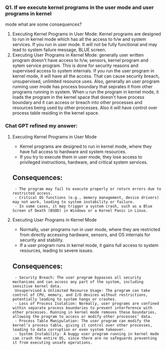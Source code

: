### Q1. If we execute kernel programs in the user mode and user programs in kernel 
mode what are some consequences? 

1. Executing Kernel Programs in User Mode: Kernel programs are designed to run in kernel mode which has all the access to h/w and system services. If you run in user mode. It will not be fully functional and may lead to system failure message, BLUE screen.
2. Executing User Programs in Kernel Mode: generally user written program doesn't have access to h/w, sensors, kernel program and sytem service program. This is done for security reasons and supervised access to system internals. If you run the user program in kernel mode, it will have all the access. That can cause security breach, unsupervised, unlimited resource uses. Also, generally an user program running user mode has process boundary that seprates it from other programs running in system. When u run the program in kernel mode, it loads the program in the kernel space that doesn't have process boundary and it can access or breach into other processes and resources being used by other processes. Also it will have control over process table residing in the kernel space.

### Chat GPT refined my answer: 
1. Executing Kernel Programs in User Mode

    - Kernel programs are designed to run in kernel mode, where they have full access to hardware and system resources.
    - If you try to execute them in user mode, they lose access to privileged instructions, hardware, and critical system services.
    ## Consequences:
        - The program may fail to execute properly or return errors due to restricted access.
        - Critical OS functions (e.g., memory management, device drivers) may not work, leading to system instability or failure.
        - In some cases, it may trigger a system crash, such as a Blue Screen of Death (BSOD) in Windows or a Kernel Panic in Linux.

2. Executing User Programs in Kernel Mode

    - Normally, user programs run in user mode, where they are restricted from directly accessing hardware, sensors, and OS internals for security and stability.
    - If a user program runs in kernel mode, it gains full access to system resources, leading to severe issues.
    ## Consequences:
        - Security Breach: The user program bypasses all security mechanisms and can access any part of the system, including sensitive kernel data.
        Unsupervised & Unlimited Resource Usage: The program can take control of CPU, memory, and I/O devices without restrictions, potentially leading to system hangs or crashes.
        - Loss of Process Isolation: Normally, user programs are confined within separate process boundaries to prevent interference with other processes. Running in kernel mode removes these boundaries, allowing the program to access or modify other processes’ data.
        - Process Table Manipulation: The user program can modify the kernel’s process table, giving it control over other processes, leading to data corruption or even system takeover.
        - System Instability: A buggy user program running in kernel mode can crash the entire OS, since there are no safeguards preventing it from executing unsafe operations.